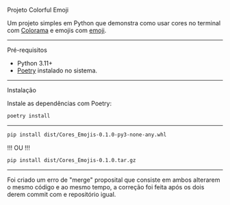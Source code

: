  Projeto Colorful Emoji

Um projeto simples em Python que demonstra como usar cores no terminal com [Colorama](https://pypi.org/project/colorama/) e emojis com [emoji](https://pypi.org/project/emoji/).

---

Pré-requisitos
- Python 3.11+
- [Poetry](https://python-poetry.org/docs/#installation) instalado no sistema.

---

 Instalação

Instale as dependências com Poetry:

```bash
poetry install
```
------------------
```bash
pip install dist/Cores_Emojis-0.1.0-py3-none-any.whl
```
!!! OU !!!
```bash
pip install dist/Cores_Emojis-0.1.0.tar.gz
```
-------------------------------
Foi criado um erro de "merge" proposital que consiste em ambos alterarem o mesmo código e ao mesmo tempo, a correção foi feita após os dois derem commit com e repositório igual.